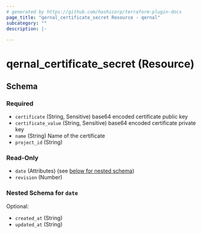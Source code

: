 ```yaml
---
# generated by https://github.com/hashicorp/terraform-plugin-docs
page_title: "qernal_certificate_secret Resource - qernal"
subcategory: ""
description: |-
  
---
```


# qernal_certificate_secret (Resource)





<!-- schema generated by tfplugindocs -->
## Schema

### Required

- `certificate` (String, Sensitive) base64 encoded certificate public key
- `certificate_value` (String, Sensitive) base64 encoded certificate private key
- `name` (String) Name of the certificate
- `project_id` (String)

### Read-Only

- `date` (Attributes) (see [below for nested schema](#nestedatt--date))
- `revision` (Number)

<a id="nestedatt--date"></a>
### Nested Schema for `date`

Optional:

- `created_at` (String)
- `updated_at` (String)
